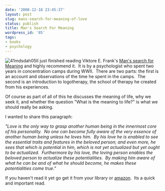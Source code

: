 ```yaml
---
date: '2008-12-18 23:45:37'
layout: post
slug: mans-search-for-meaning-of-love
status: publish
title: Man's Search For Meaning
wordpress_id: '85'
tags:
- books
- psychology
---
```


![41mdsdah05l](http://thingsilearned.files.wordpress.com/2008/12/41mdsdah05l.jpg?w=186)I just finished reading Viktore E. Frank's [Man's search for Meaning](http://www.amazon.com/Mans-Search-Meaning-Viktor-Frankl/dp/080701429X/ref=pd_bbs_sr_1?ie=UTF8&s=books&qid=1229405975&sr=8-1) and highly recommend it.  It is by a psychologist who spent two years in concentration camps during WWII.  There are two parts: the first is an account and observations of the time he spent in the camps.  The second is an introduction to logotherapy, the school of therapy he created from his experiences.

Of course as part of all of this he discusses the meaning of life, why we seek it, and whether the question "What is the meaning to life?" is what we should really be asking.

I wanted to share this paragraph:

_"Love is the only way to grasp another human being in the innermost core of his personality.  No one can become fully aware of the very essence of another human being unless he loves him.  By his love he is enabled to see the essential traits and features in the beloved person; and even more, he sees that which is potential in him, which is not yet actualized but yet ought to be actualized.  Furthermore by his love, the loving person enables the beloved person to actualize these potentialities.  By making him aware of what he can be and of what he should become, he makes these potentialities come true."_

If you haven't read it yet go get it from your library or [amazon](http://www.amazon.com/Mans-Search-Meaning-Viktor-Frankl/dp/080701429X/ref=pd_bbs_sr_1?ie=UTF8&s=books&qid=1229405975&sr=8-1).  Its a quick and important read.
